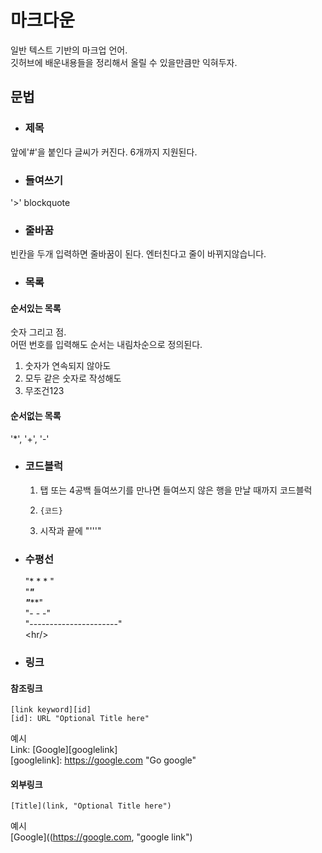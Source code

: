 # 마크다운
일반 텍스트 기반의 마크업 언어.  
깃허브에 배운내용들을 정리해서 올릴 수 있을만큼만 익혀두자.  

## 문법  

- ### 제목
앞에'#'을 붙인다 글씨가 커진다. 6개까지 지원된다.  

- ### 들여쓰기
'>' blockquote

- ### 줄바꿈
빈칸을 두개 입력하면 줄바꿈이 된다. 엔터친다고 줄이 바뀌지않습니다.

- ### 목록  

#### 순서있는 목록  
숫자 그리고 점.  
어떤 번호를 입력해도 순서는 내림차순으로 정의된다.  
1. 숫자가 연속되지 않아도
4. 모두 같은 숫자로 작성해도
3. 무조건123  
#### 순서없는 목록  
'*', '+', '-'  

- ### 코드블럭
	1. 탭 또는 4공백 들여쓰기를 만나면 들여쓰지 않은 행을 만날 때까지 코드블럭  
	1. <pre><code>{코드}</code></pre>
	1. 시작과 끝에 "'''"  

- ### 수평선
    "* * * "  
    "***"  
    "*****"  
    "- - -"  
    "----------------------"  
   \<hr/>
- ### 링크
#### 참조링크
	[link keyword][id]  
	[id]: URL "Optional Title here"  
예시  
	Link: [Google][googlelink]  
	[googlelink]: https://google.com "Go google"
#### 외부링크
	[Title](link, "Optional Title here")  
예시  
	[Google]((https://google.com, "google link")
